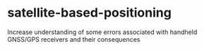 # satellite-based-positioning
Increase understanding of some errors associated with handheld GNSS/GPS receivers and their consequences
